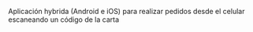 Aplicación hybrida (Android e iOS) para realizar pedidos desde el celular escaneando un código de la carta